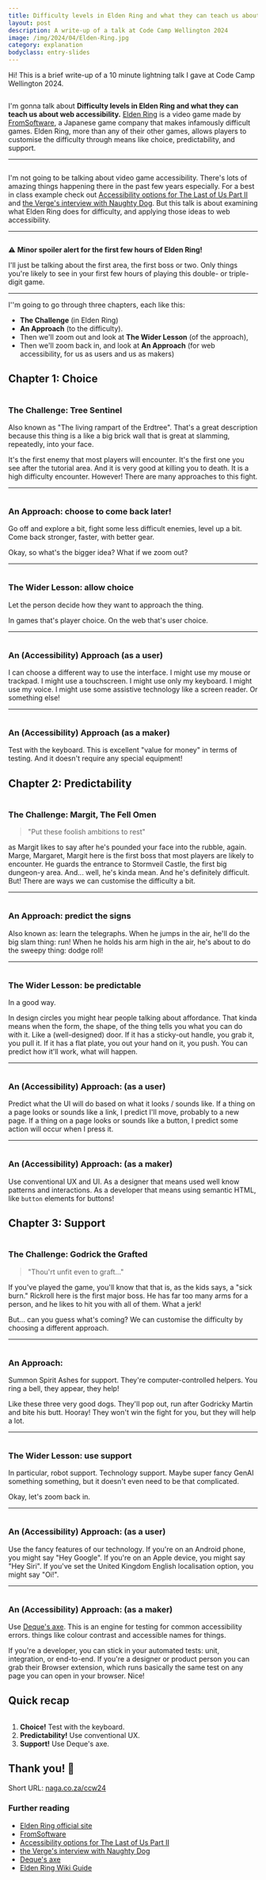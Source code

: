 ```yaml
---
title: Difficulty levels in Elden Ring and what they can teach us about web accessibility
layout: post
description: A write-up of a talk at Code Camp Wellington 2024
image: /img/2024/04/Elden-Ring.jpg
category: explanation
bodyclass: entry-slides
---
```


Hi! This is a brief write-up of a 10 minute lightning talk I gave at Code Camp Wellington 2024.

<img alt="" src="/img/2024/04/slides/1.jpeg" class="pull-left toit" />

I'm gonna talk about **Difficulty levels in Elden Ring and what they can teach us about web accessibility.** [Elden Ring](https://en.bandainamcoent.eu/elden-ring/elden-ring) is a video game made by [FromSoftware](https://www.fromsoftware.jp/ww/), a Japanese game company that makes infamously difficult games. Elden Ring, more than any of their other games, allows players to customise the difficulty through means like choice, predictability, and support.

<hr>

<img alt="" src="/img/2024/04/slides/2.jpeg" class="pull-left toit" />

I'm not going to be talking about video game accessibility. There's lots of amazing things happening there in the past few years especially. For a best in class example check out [Accessibility options for The Last of Us Part II](https://www.playstation.com/en-us/games/the-last-of-us-part-ii/accessibility/) and [the Verge's interview with Naughty Dog](https://www.theverge.com/21274923/the-last-of-us-part-2-accessibility-features-naughty-dog-interview-ps4). But this talk is about examining what Elden Ring does for difficulty, and applying those ideas to web accessibility.

<hr>

<img alt="" src="/img/2024/04/slides/3.jpeg" class="pull-left toit" />

<span aria-hidden="true">⚠️ </span>**Minor spoiler alert for the first few hours of Elden Ring!**

I'll just be talking about the first area, the first boss or two. Only things you're likely to see in your first few hours of playing this double- or triple-digit game.

<hr>

I''m going to go through three chapters, each like this:

- **The Challenge** (in Elden Ring)
- **An Approach** (to the difficulty).
- Then we'll zoom out and look at **The Wider Lesson** (of the approach),
- Then we'll zoom back in, and look at **An Approach** (for web accessibility, for us as users and us as makers)

## Chapter 1: Choice

<img alt="" src="/img/2024/04/slides/5.jpeg" class="pull-left toit" />

### The Challenge: Tree Sentinel

Also known as "The living rampart of the Erdtree". That's a great description because this thing is a like a big brick wall that is great at slamming, repeatedly, into your face.

It's the first enemy that most players will encounter. It's the first one you see after the tutorial area. And it is very good at killing you to death. It is a high difficulty encounter. However! There are many approaches to this fight.

<hr>

<img alt="" src="/img/2024/04/slides/6.jpeg" class="pull-left toit" />

### An Approach: choose to come back later!

Go off and explore a bit, fight some less difficult enemies, level up a bit. Come back stronger, faster, with better gear.

Okay, so what's the bigger idea? What if we zoom out?

<hr>

<img alt="" src="/img/2024/04/slides/7.jpeg" class="pull-left toit" />

### The Wider Lesson: allow choice

Let the person decide how they want to approach the thing.

In games that's player choice. On the web that's user choice.

<hr>

<img alt="" src="/img/2024/04/slides/8.jpeg" class="pull-left toit" />

### An (Accessibility) Approach (as a user)

I can choose a different way to use the interface. I might use my mouse or trackpad. I might use a touchscreen. I might use only my keyboard. I might use my voice. I might use some assistive technology like a screen reader. Or something else!

<hr>

<img alt="" src="/img/2024/04/slides/9.jpeg" class="pull-left toit" />

### An (Accessibility) Approach (as a maker)

Test with the keyboard. This is excellent "value for money" in terms of testing. And it doesn't require any special equipment!

## Chapter 2: Predictability

<img alt="" src="/img/2024/04/slides/11.jpeg" class="pull-left toit" />

### The Challenge: Margit, The Fell Omen

> "Put these foolish ambitions to rest"

as Margit likes to say after he's pounded your face into the rubble, again. Marge, Margaret, Margit here is the first boss that most players are likely to encounter. He guards the entrance to Stormveil Castle, the first big dungeon-y area. And... well, he's kinda mean. And he's definitely difficult. But! There are ways we can customise the difficulty a bit.

<hr>

<img alt="" src="/img/2024/04/slides/12.jpeg" class="pull-left toit" />

### An Approach: predict the signs

Also known as: learn the telegraphs. When he jumps in the air, he'll do the big slam thing: run! When he holds his arm high in the air, he's about to do the sweepy thing: dodge roll!

<hr>

<img alt="" src="/img/2024/04/slides/13.jpeg" class="pull-left toit" />

### The Wider Lesson: be predictable

In a good way.

In design circles you might hear people talking about affordance. That kinda means when the form, the shape, of the thing tells you what you can do with it. Like a (well-designed) door. If it has a sticky-out handle, you grab it, you pull it. If it has a flat plate, you out your hand on it, you push. You can predict how it'll work, what will happen.

<hr>

<img alt="" src="/img/2024/04/slides/14.jpeg" class="pull-left toit" />

### An (Accessibility) Approach: (as a user)

Predict what the UI will do based on what it looks / sounds like. If a thing on a page looks or sounds like a link, I predict I'll move, probably to a new page. If a thing on a page looks or sounds like a button, I predict some action will occur when I press it.

<hr>

<img alt="" src="/img/2024/04/slides/15.jpeg" class="pull-left toit" />

### An (Accessibility) Approach: (as a maker)

Use conventional UX and UI. As a designer that means used well know patterns and interactions. As a developer that means using semantic HTML, like `button` elements for buttons!

## Chapter 3: Support

<img alt="" src="/img/2024/04/slides/17.jpeg" class="pull-left toit" />

### The Challenge: Godrick the Grafted

> "Thou'rt unfit even to graft..."

If you've played the game, you'll know that that is, as the kids says, a "sick burn." Rickroll here is the first major boss. He has far too many arms for a person, and he likes to hit you with all of them. What a jerk! 

But... can you guess what's coming? We can customise the difficulty by choosing a different approach.

<hr>

<img alt="" src="/img/2024/04/slides/18.jpeg" class="pull-left toit" />

### An Approach:

Summon Spirit Ashes for support. They're computer-controlled helpers. You ring a bell, they appear, they help!

Like these three very good dogs. They'll pop out, run after Godricky Martin and bite his butt. Hooray! They won't win the fight for you, but they will help a lot.

<hr>

<img alt="" src="/img/2024/04/slides/19.jpeg" class="pull-left toit" />

### The Wider Lesson: use support

In particular, robot support. Technology support. Maybe super fancy GenAI something something, but it doesn't even need to be that complicated.

Okay, let's zoom back in.

<hr>

<img alt="" src="/img/2024/04/slides/20.jpeg" class="pull-left toit" />

### An (Accessibility) Approach: (as a user)

Use the fancy features of our technology.
If you're on an Android phone, you might say "Hey Google". If you're on an Apple device, you might say "Hey Siri". If you've set the United Kingdom English localisation option, you might say "Oi!".

<hr>

<img alt="" src="/img/2024/04/slides/21.jpeg" class="pull-left toit" />

### An (Accessibility) Approach: (as a maker)

Use [Deque's axe](https://www.deque.com/axe/). This is an engine for testing for common accessibility errors. things like colour contrast and accessible names for things.

If you're a developer, you can stick in your automated tests: unit, integration, or end-to-end. If you're a designer or product person you can grab their Browser extension, which runs basically the same test on any page you can open in your browser. Nice!

## Quick recap

<img alt="" src="/img/2024/04/slides/22.jpeg" class="pull-left toit" />

1. **Choice!** Test with the keyboard.
2. **Predictability!** Use conventional UX.
3. **Support!** Use Deque's axe.

## Thank you! 🙇

Short URL: [naga.co.za/ccw24](https://naga.co.za/ccw24)

### Further reading

- [Elden Ring official site](https://en.bandainamcoent.eu/elden-ring/elden-ring)
- [FromSoftware](https://www.fromsoftware.jp/ww/)
- [Accessibility options for The Last of Us Part II](https://www.playstation.com/en-us/games/the-last-of-us-part-ii/accessibility/)
- [the Verge's interview with Naughty Dog](https://www.theverge.com/21274923/the-last-of-us-part-2-accessibility-features-naughty-dog-interview-ps4)
- [Deque's axe](https://www.deque.com/axe/)
- [Elden Ring Wiki Guide](https://eldenring.wiki.fextralife.com/Elden+Ring+Wiki)